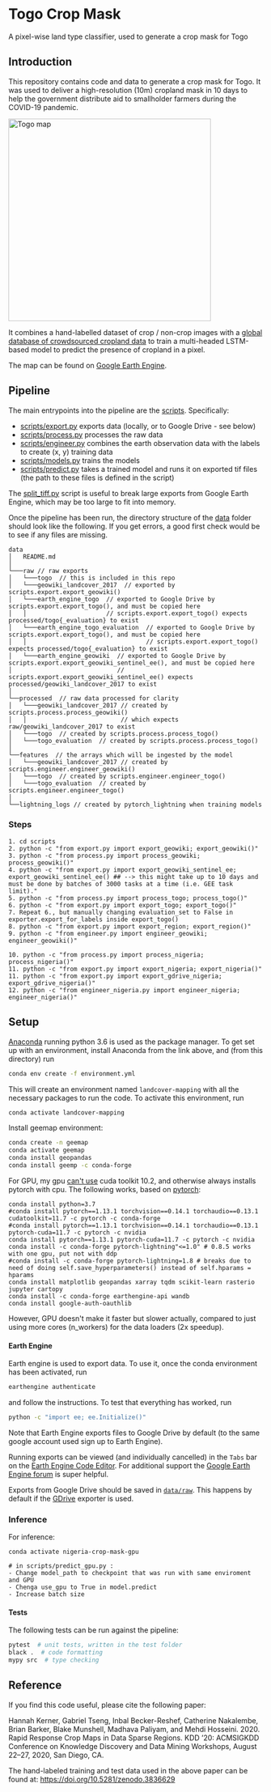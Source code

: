 # Togo Crop Mask

A pixel-wise land type classifier, used to generate a crop mask for Togo

## Introduction

This repository contains code and data to generate a crop mask for Togo.
It was used to deliver a high-resolution (10m) cropland mask in 10 days to help the government distribute aid to smallholder farmers during the COVID-19 pandemic.

<img src="diagrams/togo_map.jpg" alt="Togo map" height="400px"/>

It combines a hand-labelled dataset of crop / non-crop images with a [global database of crowdsourced cropland data](https://doi.pangaea.de/10.1594/PANGAEA.873912)
to train a multi-headed LSTM-based model to predict the presence of cropland in a pixel.

The map can be found on [Google Earth Engine](https://code.earthengine.google.com/5d8ff282e63c26610b7cd3b4a989929c).

## Pipeline

The main entrypoints into the pipeline are the [scripts](scripts). Specifically:

* [scripts/export.py](scripts/export.py) exports data (locally, or to Google Drive - see below)
* [scripts/process.py](scripts/process.py) processes the raw data
* [scripts/engineer.py](scripts/engineer.py) combines the earth observation data with the labels to create (x, y) training data
* [scripts/models.py](scripts/models.py) trains the models
* [scripts/predict.py](scripts/predict.py) takes a trained model and runs it on exported tif files (the path to these files is defined in the script)

The [split_tiff.py](scripts/split_tiff.py) script is useful to break large exports from Google Earth Engine, which may
be too large to fit into memory.

Once the pipeline has been run, the directory structure of the [data](data) folder should look like the following. If you get errors, a good first check would be to see if any files are missing.

```
data
│   README.md
│
└───raw // raw exports
│   └───togo  // this is included in this repo
│   └───geowiki_landcover_2017  // exported by scripts.export.export_geowiki()
│   └───earth_engine_togo  // exported to Google Drive by scripts.export.export_togo(), and must be copied here
│   │                      // scripts.export.export_togo() expects processed/togo{_evaluation} to exist
│   └───earth_engine_togo_evaluation  // exported to Google Drive by scripts.export.export_togo(), and must be copied here
│   │                                 // scripts.export.export_togo() expects processed/togo{_evaluation} to exist
│   └───earth_engine_geowiki  // exported to Google Drive by scripts.export.export_geowiki_sentinel_ee(), and must be copied here
│                             // scripts.export.export_geowiki_sentinel_ee() expects processed/geowiki_landcover_2017 to exist
│
└──processed  // raw data processed for clarity
│   └───geowiki_landcover_2017 // created by scripts.process.process_geowiki()
│   │                          // which expects raw/geowiki_landcover_2017 to exist
│   └───togo  // created by scripts.process.process_togo()
│   └───togo_evaluation  // created by scripts.process.process_togo()
│
└──features  // the arrays which will be ingested by the model
│   └───geowiki_landcover_2017 // created by scripts.engineer.engineer_geowiki()
│   └───togo  // created by scripts.engineer.engineer_togo()
│   └───togo_evaluation  // created by scripts.engineer.engineer_togo()
│
└──lightning_logs // created by pytorch_lightning when training models
```

### Steps
```
1. cd scripts
2. python -c "from export.py import export_geowiki; export_geowiki()"
3. python -c "from process.py import process_geowiki; process_geowiki()"
4. python -c "from export.py import export_geowiki_sentinel_ee; export_geowiki_sentinel_ee() ## --> this might take up to 10 days and must be done by batches of 3000 tasks at a time (i.e. GEE task limit)."
5. python -c "from process.py import process_togo; process_togo()"
6. python -c "from export.py import export_togo; export_togo()"
7. Repeat 6., but manually changing evaluation_set to False in exporter.export_for_labels inside export_togo() 
8. python -c "from export.py import export_region; export_region()"
9. python -c "from engineer.py import engineer_geowiki; engineer_geowiki()"

10. python -c "from process.py import process_nigeria; process_nigeria()"
11. python -c "from export.py import export_nigeria; export_nigeria()"
11. python -c "from export.py import export_gdrive_nigeria; export_gdrive_nigeria()"
12. python -c "from engineer_nigeria.py import engineer_nigeria; engineer_nigeria()"
```

## Setup

[Anaconda](https://www.anaconda.com/download/#macos) running python 3.6 is used as the package manager. To get set up
with an environment, install Anaconda from the link above, and (from this directory) run

```bash
conda env create -f environment.yml
```
This will create an environment named `landcover-mapping` with all the necessary packages to run the code. To
activate this environment, run

```bash
conda activate landcover-mapping
```

Install geemap environment:
```bash
conda create -n geemap
conda activate geemap
conda install geopandas
conda install geemp -c conda-forge
```
For GPU, my gpu [can't use](https://discuss.pytorch.org/t/torch-being-installed-with-cpu-only-even-when-i-have-a-gpu/135060/8) cuda toolkit 10.2, and otherwise always installs pytorch with cpu. The following works, based on [pytorch](https://pytorch.org/get-started/previous-versions/#linux-and-windows):
```
conda install python=3.7
#conda install pytorch==1.13.1 torchvision==0.14.1 torchaudio==0.13.1 cudatoolkit=11.7 -c pytorch -c conda-forge
#conda install pytorch==1.13.1 torchvision==0.14.1 torchaudio==0.13.1 pytorch-cuda=11.7 -c pytorch -c nvidia
conda install pytorch==1.13.1 pytorch-cuda=11.7 -c pytorch -c nvidia
conda install -c conda-forge pytorch-lightning"<=1.0" # 0.8.5 works with one gpu, put not with ddp
#conda install -c conda-forge pytorch-lightning=1.8 # breaks due to need of doing self.save_hyperparameters() instead of self.hparams = hparams
conda install matplotlib geopandas xarray tqdm scikit-learn rasterio jupyter cartopy
conda install -c conda-forge earthengine-api wandb
conda install google-auth-oauthlib
```
However, GPU doesn't make it faster but slower actually, compared to just using more cores (n_workers) for the data loaders (2x speedup).

#### Earth Engine

Earth engine is used to export data. To use it, once the conda environment has been activated, run

```bash
earthengine authenticate
```

and follow the instructions. To test that everything has worked, run

```bash
python -c "import ee; ee.Initialize()"
```

Note that Earth Engine exports files to Google Drive by default (to the same google account used sign up to Earth Engine).

Running exports can be viewed (and individually cancelled) in the `Tabs` bar on the [Earth Engine Code Editor](https://code.earthengine.google.com/).
For additional support the [Google Earth Engine forum](https://groups.google.com/forum/#!forum/google-earth-engine-developers) is super
helpful.

Exports from Google Drive should be saved in [`data/raw`](data/raw).
This happens by default if the [GDrive](src/exporters/gdrive.py) exporter is used.

### Inference
For inference:
```
conda activate nigeria-crop-mask-gpu

# in scripts/predict_gpu.py :
- Change model_path to checkpoint that was run with same enviroment and GPU
- Chenga use_gpu to True in model.predict
- Increase batch size

```

#### Tests

The following tests can be run against the pipeline:

```bash
pytest  # unit tests, written in the test folder
black .  # code formatting
mypy src  # type checking
```

## Reference

If you find this code useful, please cite the following paper:

Hannah Kerner, Gabriel Tseng, Inbal Becker-Reshef, Catherine Nakalembe, Brian Barker, Blake Munshell, Madhava Paliyam, and Mehdi Hosseini. 2020. Rapid Response Crop Maps in Data Sparse Regions. KDD ’20: ACMSIGKDD Conference on Knowledge Discovery and Data Mining Workshops, August 22–27, 2020, San Diego, CA.

The hand-labeled training and test data used in the above paper can be found at: https://doi.org/10.5281/zenodo.3836629
